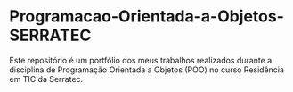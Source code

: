 # Programacao-Orientada-a-Objetos-SERRATEC
Este repositório é um portfólio dos meus trabalhos realizados durante a disciplina de Programação Orientada a Objetos (POO) no curso Residência em TIC da Serratec.
